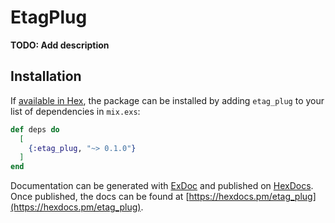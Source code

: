 # EtagPlug

**TODO: Add description**

## Installation

If [available in Hex](https://hex.pm/docs/publish), the package can be installed
by adding `etag_plug` to your list of dependencies in `mix.exs`:

```elixir
def deps do
  [
    {:etag_plug, "~> 0.1.0"}
  ]
end
```

Documentation can be generated with [ExDoc](https://github.com/elixir-lang/ex_doc)
and published on [HexDocs](https://hexdocs.pm). Once published, the docs can
be found at [https://hexdocs.pm/etag_plug](https://hexdocs.pm/etag_plug).

